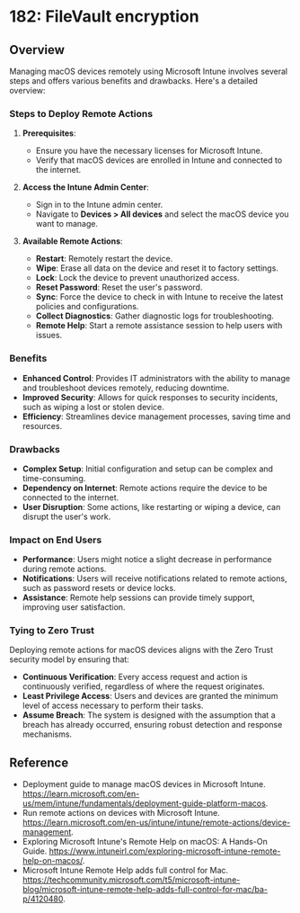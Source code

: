 # 182: FileVault encryption

## Overview

Managing macOS devices remotely using Microsoft Intune involves several steps and offers various benefits and drawbacks. Here's a detailed overview:

### Steps to Deploy Remote Actions

1. **Prerequisites**:
   - Ensure you have the necessary licenses for Microsoft Intune.
   - Verify that macOS devices are enrolled in Intune and connected to the internet.

2. **Access the Intune Admin Center**:
   - Sign in to the Intune admin center.
   - Navigate to **Devices > All devices** and select the macOS device you want to manage.

3. **Available Remote Actions**:
   - **Restart**: Remotely restart the device.
   - **Wipe**: Erase all data on the device and reset it to factory settings.
   - **Lock**: Lock the device to prevent unauthorized access.
   - **Reset Password**: Reset the user's password.
   - **Sync**: Force the device to check in with Intune to receive the latest policies and configurations.
   - **Collect Diagnostics**: Gather diagnostic logs for troubleshooting.
   - **Remote Help**: Start a remote assistance session to help users with issues.

### Benefits

- **Enhanced Control**: Provides IT administrators with the ability to manage and troubleshoot devices remotely, reducing downtime.
- **Improved Security**: Allows for quick responses to security incidents, such as wiping a lost or stolen device.
- **Efficiency**: Streamlines device management processes, saving time and resources.

### Drawbacks

- **Complex Setup**: Initial configuration and setup can be complex and time-consuming.
- **Dependency on Internet**: Remote actions require the device to be connected to the internet.
- **User Disruption**: Some actions, like restarting or wiping a device, can disrupt the user's work.

### Impact on End Users

- **Performance**: Users might notice a slight decrease in performance during remote actions.
- **Notifications**: Users will receive notifications related to remote actions, such as password resets or device locks.
- **Assistance**: Remote help sessions can provide timely support, improving user satisfaction.

### Tying to Zero Trust

Deploying remote actions for macOS devices aligns with the Zero Trust security model by ensuring that:

- **Continuous Verification**: Every access request and action is continuously verified, regardless of where the request originates.
- **Least Privilege Access**: Users and devices are granted the minimum level of access necessary to perform their tasks.
- **Assume Breach**: The system is designed with the assumption that a breach has already occurred, ensuring robust detection and response mechanisms.


## Reference

* Deployment guide to manage macOS devices in Microsoft Intune. https://learn.microsoft.com/en-us/mem/intune/fundamentals/deployment-guide-platform-macos.
* Run remote actions on devices with Microsoft Intune. https://learn.microsoft.com/en-us/intune/intune/remote-actions/device-management.
* Exploring Microsoft Intune's Remote Help on macOS: A Hands-On Guide. https://www.intuneirl.com/exploring-microsoft-intune-remote-help-on-macos/.
* Microsoft Intune Remote Help adds full control for Mac. https://techcommunity.microsoft.com/t5/microsoft-intune-blog/microsoft-intune-remote-help-adds-full-control-for-mac/ba-p/4120480.

